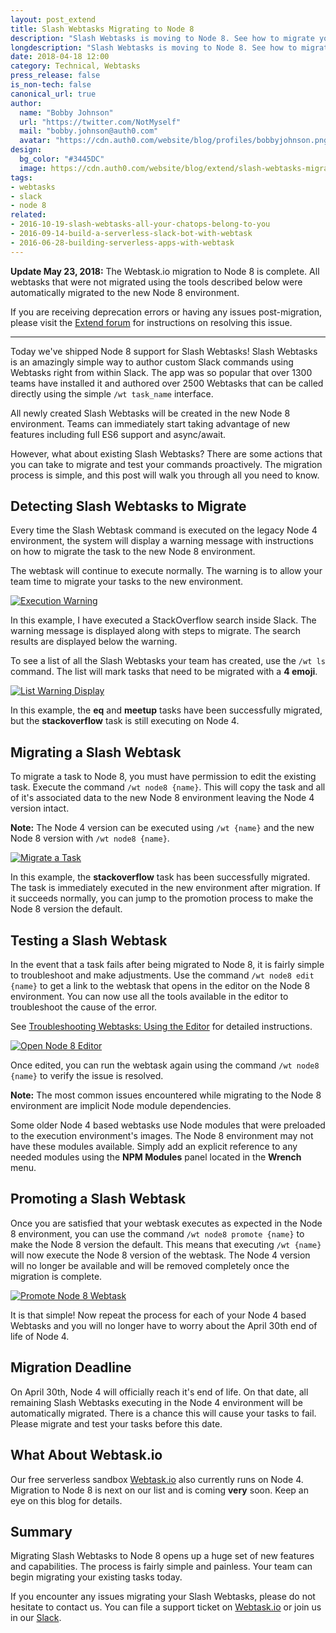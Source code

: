 ```yaml
---
layout: post_extend
title: Slash Webtasks Migrating to Node 8
description: "Slash Webtasks is moving to Node 8. See how to migrate your commands to ensure they keep running as expected."
longdescription: "Slash Webtasks is moving to Node 8. See how to migrate your commands to ensure they keep running as expected."
date: 2018-04-18 12:00
category: Technical, Webtasks
press_release: false
is_non-tech: false
canonical_url: true
author:
  name: "Bobby Johnson"
  url: "https://twitter.com/NotMyself"
  mail: "bobby.johnson@auth0.com"
  avatar: "https://cdn.auth0.com/website/blog/profiles/bobbyjohnson.png"
design:
  bg_color: "#3445DC"
  image: https://cdn.auth0.com/website/blog/extend/slash-webtasks-migrating-to-node-8/slash-webtasks-node8-logo.png
tags:
- webtasks
- slack
- node 8
related:
- 2016-10-19-slash-webtasks-all-your-chatops-belong-to-you
- 2016-09-14-build-a-serverless-slack-bot-with-webtask
- 2016-06-28-building-serverless-apps-with-webtask
---
```

**Update May 23, 2018:** The Webtask.io migration to Node 8 is complete. All webtasks that were not migrated using the tools described below were automatically migrated to the new Node 8 environment.

If you are receiving deprecation errors or having any issues post-migration, please visit the [Extend forum](http://bit.ly/Node4-Deprecated) for instructions on resolving this issue. 

---

Today we've shipped Node 8 support for Slash Webtasks! Slash Webtasks is an amazingly simple way to author custom Slack commands using Webtasks right from within Slack. The app was so popular that over 1300 teams have installed it and authored over 2500 Webtasks that can be called directly using the simple `/wt task_name` interface.

All newly created Slash Webtasks will be created in the new Node 8 environment. Teams can immediately start taking advantage of new features including full ES6 support and async/await.

However, what about existing Slash Webtasks? There are some actions that you can take to migrate and test your commands proactively. The migration process is simple, and this post will walk you through all you need to know.

## Detecting Slash Webtasks to Migrate

Every time the Slash Webtask command is executed on the legacy Node 4 environment, the system will display a warning message with instructions on how to migrate the task to the new Node 8 environment.

The webtask will continue to execute normally. The warning is to allow your team time to migrate your tasks to the new environment.

[![Execution Warning](https://cdn.auth0.com/website/blog/extend/slash-webtasks-migrating-to-node-8/slash-webtasks-execute-migrate.png)](https://cdn.auth0.com/website/blog/extend/slash-webtasks-migrating-to-node-8/slash-webtasks-execute-migrate.png)

In this example, I have executed a StackOverflow search inside Slack. The warning message is displayed along with steps to migrate. The search results are displayed below the warning.

To see a list of all the Slash Webtasks your team has created, use the `/wt ls` command. The list will mark tasks that need to be migrated with a **4 emoji**.

[![List Warning Display](https://cdn.auth0.com/website/blog/extend/slash-webtasks-migrating-to-node-8/slash-webtasks-list-migrate.png)](https://cdn.auth0.com/website/blog/extend/slash-webtasks-migrating-to-node-8/slash-webtasks-list-migrate.png)

In this example, the **eq** and **meetup** tasks have been successfully migrated, but the **stackoverflow** task is still executing on Node 4.

## Migrating a Slash Webtask

To migrate a task to Node 8, you must have permission to edit the existing task. Execute the command `/wt node8 {name}`. This will copy the task and all of it's associated data to the new Node 8 environment leaving the Node 4 version intact. 

**Note:** The Node 4 version can be executed using `/wt {name}` and the new Node 8 version with `/wt node8 {name}`.

[![Migrate a Task](https://cdn.auth0.com/website/blog/extend/slash-webtasks-migrating-to-node-8/slash-webtasks-migrate-task.png)](https://cdn.auth0.com/website/blog/extend/slash-webtasks-migrating-to-node-8/slash-webtasks-migrate-task.png)

In this example, the **stackoverflow** task has been successfully migrated. The task is immediately executed in the new environment after migration. If it succeeds normally, you can jump to the promotion process to make the Node 8 version the default.

## Testing a Slash Webtask

In the event that a task fails after being migrated to Node 8, it is fairly simple to troubleshoot and make adjustments. Use the command `/wt node8 edit {name}` to get a link to the webtask that opens in the editor on the Node 8 environment. You can now use all the tools available in the editor to troubleshoot the cause of the error.

See [Troubleshooting Webtasks: Using the Editor](https://auth0.com/blog/troubleshooting-webtasks-using-the-editor/) for detailed instructions.

[![Open Node 8 Editor](https://cdn.auth0.com/website/blog/extend/slash-webtasks-migrating-to-node-8/slash-webtasks-edit-node8.png)](https://cdn.auth0.com/website/blog/extend/slash-webtasks-migrating-to-node-8/slash-webtasks-edit-node8.png)

Once edited, you can run the webtask again using the command `/wt node8 {name}` to verify the issue is resolved.

**Note:** The most common issues encountered while migrating to the Node 8 environment are implicit Node module dependencies. 

Some older Node 4 based webtasks use Node modules that were preloaded to the execution environment's images. The Node 8 environment may not have these modules available. Simply add an explicit reference to any needed modules using the **NPM Modules** panel located in the **Wrench** menu.



## Promoting a Slash Webtask

Once you are satisfied that your webtask executes as expected in the Node 8 environment, you can use the command `/wt node8 promote {name}` to make the Node 8 version the default. This means that executing `/wt {name}` will now execute the Node 8 version of the webtask. The Node 4 version will no longer be available and will be removed completely once the migration is complete.

[![Promote Node 8 Webtask](https://cdn.auth0.com/website/blog/extend/slash-webtasks-migrating-to-node-8/slash-webtasks-promote-node8.png)](https://cdn.auth0.com/website/blog/extend/slash-webtasks-migrating-to-node-8/slash-webtasks-promote-node8.png)

It is that simple! Now repeat the process for each of your Node 4 based Webtasks and you will no longer have to worry about the April 30th end of life of Node 4.

## Migration Deadline

On April 30th, Node 4 will officially reach it's end of life. On that date, all remaining Slash Webtasks executing in the Node 4 environment will be automatically migrated. There is a chance this will cause your tasks to fail. Please migrate and test your tasks before this date.

## What About Webtask.io

Our free serverless sandbox [Webtask.io](https://webtask.io/) also currently runs on Node 4. Migration to Node 8 is next on our list and is coming **very** soon. Keep an eye on this blog for details.

## Summary

Migrating Slash Webtasks to Node 8 opens up a huge set of new features and capabilities. The process is fairly simple and painless. Your team can begin migrating your existing tasks today.

If you encounter any issues migrating your Slash Webtasks, please do not hesitate to contact us. You can file a support ticket on [Webtask.io](https://webtask.io) or join us in our [Slack](https://skynet.run.webtask.io/webtask-signup).
